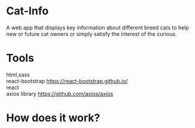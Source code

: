 # Cat-Info 
A web app that displays key information about different breed cats to help new or future cat owners or simply satisfy the interest of the curious.

# Tools
html,sass <br>
react-bootstrap https://react-bootstrap.github.io/ <br>
react <br>
axios library https://github.com/axios/axios

# How does it work?



